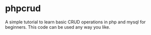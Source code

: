 # phpcrud
A simple tutorial to learn basic CRUD operations in php and mysql for beginners. This code can be used any way you like.
